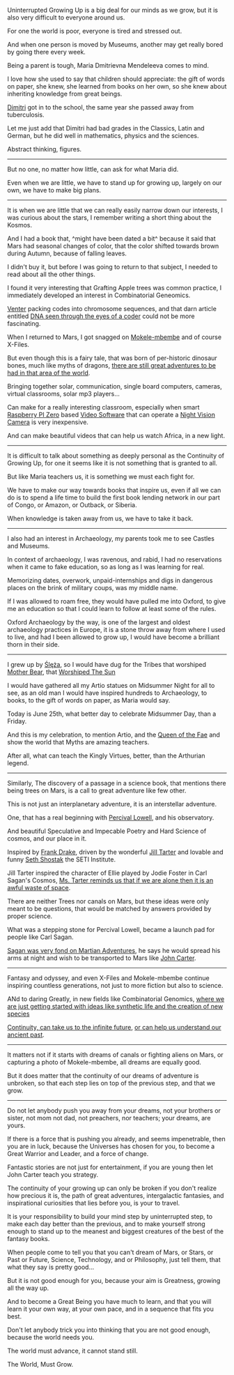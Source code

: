 Uninterrupted Growing Up is a big deal for our minds as we grow,
but it is also very difficult to everyone around us.

For one the world is poor,
everyone is tired and stressed out.

And when one person is moved by Museums,
another may get really bored by going there every week.

Being a parent is tough,
Maria Dmitrievna Mendeleeva comes to mind.

I love how she used to say that children should appreciate: the gift of words on paper,
she knew, she learned from books on her own, so she knew about inheriting knowledge from great beings.

[Dimitri](https://www.youtube.com/watch?v=fPnwBITSmgU) got in to the school,
the same year she passed away from tuberculosis.

Let me just add that Dimitri had bad grades in the Classics, Latin and German,
but he did well in mathematics, physics and the sciences.

Abstract thinking,
figures.

---

But no one, no matter how little,
can ask for what Maria did.

Even when we are little,
we have to stand up for growing up, largely on our own, we have to make big plans.

----

It is when we are little that we can really easily narrow down our interests,
I was curious about the stars, I remember writing a short thing about the Kosmos.

And I had a book that, ^might have been dated a bit^ because it said that Mars had seasonal changes of color,
that the color shifted towards brown during Autumn, because of falling leaves.

I didn't buy it, but before I was going to return to that subject,
I needed to read about all the other things.

I found it very interesting that Grafting Apple trees was common practice,
I immediately developed an interest in Combinatorial Geneomics.

[Venter](https://www.youtube.com/results?search_query=Craig+Venter) packing codes into chromosome sequences,
and that darn article entitled [DNA seen through the eyes of a coder](https://berthub.eu/articles/posts/amazing-dna/) could not be more fascinating.

When I returned to Mars,
I got snagged on [Mokele-mbembe](https://www.youtube.com/watch?v=TI_9mN8JzpI) and of course X-Files.

But even though this is a fairy tale, that was born of per-historic dinosaur bones, much like myths of dragons,
[there are still great adventures to be had in that area of the world](https://www.youtube.com/watch?v=ojig7uo7uuo).

Bringing together solar, communication, single board computers,
cameras, virtual classrooms, solar mp3 players...

Can make for a really interesting classroom,
especially when smart [Raspberry PI Zero](https://www.raspberrypi.org/products/raspberry-pi-zero/) based
[Video Software](https://github.com/ccrisan/motioneyeos) that can operate a [Night Vision Camera](https://www.raspberrypi.org/products/pi-noir-camera-v2/) is very inexpensive.

And can make beautiful videos that can help us watch Africa,
in a new light.

---

It is difficult to talk about something as deeply personal as the Continuity of Growing Up,
for one it seems like it is not something that is granted to all.

But like Maria teachers us,
it is something we must each fight for.

We have to make our way towards books that inspire us,
even if all we can do is to spend a life time to build the first book lending network in our part of Congo, or Amazon, or Outback, or Siberia.

When knowledge is taken away from us,
we have to take it back.

---

I also had an interest in Archaeology,
my parents took me to see Castles and Museums.

In context of archaeology, I was ravenous, and rabid,
I had no reservations when it came to fake education, so as long as I was learning for real.

Memorizing dates, overwork, unpaid-internships
and digs in dangerous places on the brink of military coups, was my middle name.

If I was allowed to roam free, they would have pulled me into Oxford,
to give me an education so that I could learn to follow at least some of the rules.


Oxford Archaeology by the way, is one of the largest and oldest archaeology practices in Europe,
it is a stone throw away from where I used to live, and had I been allowed to grow up, I would have become a brilliant thorn in their side.

---

I grew up by [Ślęża](https://en.wikipedia.org/wiki/%C5%9Al%C4%99%C5%BCa),
so I would have dug for the Tribes that worshiped [Mother Bear](https://en.wikipedia.org/wiki/Artio), that [Worshiped The Sun](https://en.wikipedia.org/wiki/Druid)

I would have gathered all my Artio statues on Midsummer Night for all to see,
as an old man I would have inspired hundreds to Archaeology, to books, to the gift of words on paper, as Maria would say.

Today is June 25th,
what better day to celebrate Midsummer Day, than a Friday.

And this is my celebration,
to mention Artio, and the [Queen of the Fae](https://en.wikipedia.org/wiki/Fairy_Queen) and show the world that Myths are amazing teachers.

After all, what can teach the Kingly Virtues, better,
than the Arthurian legend.

---

Similarly, The discovery of a passage in a science book,
that mentions there being trees on Mars, is a call to great adventure like few other.

This is not just an interplanetary adventure,
it is an interstellar adventure.

One, that has a real beginning with [Percival Lowell](https://youtu.be/xvm7dB0mOic?t=741),
and his observatory.

And beautiful Speculative and Impecable Poetry and Hard Science of cosmos,
and our place in it.

Inspired by [Frank Drake](https://www.youtube.com/watch?v=0bWK5ES3lTE), driven by the wonderful [Jill Tarter](https://www.youtube.com/watch?v=EszGIvRdgTE)
and lovable and funny [Seth Shostak](https://www.youtube.com/results?search_query=Seth+Shostak) the SETI Institute.

Jill Tarter inspired the character of Ellie played by Jodie Foster in Carl Sagan's Cosmos,
[Ms. Tarter reminds us that if we are alone then it is an awful waste of space](https://youtu.be/EszGIvRdgTE?t=152).

There are neither Trees nor canals on Mars,
but these ideas were only meant to be questions, that would be matched by answers provided by proper science.

What was a stepping stone for Percival Lowell,
became a launch pad for people like Carl Sagan.

[Sagan was very fond on Martian Adventures](https://www.youtube.com/watch?v=WXQbGs11PWU),
he says he would spread his arms at night and wish to be transported to Mars like [John Carter](https://www.youtube.com/watch?v=62_bG0Bgsto).

---

Fantasy and odyssey, and even X-Files and Mokele-mbembe continue inspiring countless generations,
not just to more fiction but also to science.

ANd to daring Greatly, in new fields like Combinatorial Genomics,
[where we are just getting started with ideas like synthetic life and the creation of new species](https://www.youtube.com/watch?v=QHIocNOHd7A)

[Continuity, can take us to the infinite future](https://www.youtube.com/watch?v=uD4izuDMUQA),
[or can help us understand our ancient past](https://www.youtube.com/watch?v=dGiQaabX3_o).

---

It matters not if it starts with dreams of canals or fighting aliens on Mars,
or capturing a photo of Mokele-mbembe, all dreams are equally good.

But it does matter that the continuity of our dreams of adventure is unbroken,
so that each step lies on top of the previous step, and that we grow.

---

Do not let anybody push you away from your dreams,
not your brothers or sister, not mom not dad, not preachers, nor teachers; your dreams, are yours.

If there is a force that is pushing you already, and seems impenetrable,
then you are in luck, because the Universes has chosen for you, to become a Great Warrior and Leader, and a force of change.

Fantastic stories are not just for entertainment,
if you are young then let John Carter teach you strategy.

The continuity of your growing up can only be broken if you don't realize how precious it is,
the path of great adventures, intergalactic fantasies, and inspirational curiosities that lies before you, is your to travel.

It is your responsibility to build your mind step by uninterrupted step,
to make each day better than the previous, and to make yourself strong enough to stand up to the meanest and biggest creatures of the best of the fantasy books.

When people come to tell you that you can't dream of Mars, or Stars, or Past or Future, Science, Technology, and or Philosophy,
just tell them, that what they say is pretty good...

But it is not good enough for you, because your aim is Greatness,
growing all the way up.

And to become a Great Being you have much to learn,
and that you will learn it your own way, at your own pace, and in a sequence that fits you best.

Don't let anybody trick you into thinking that you are not good enough,
because the world needs you.

The world must advance,
it cannot stand still.

The World,
Must Grow.
